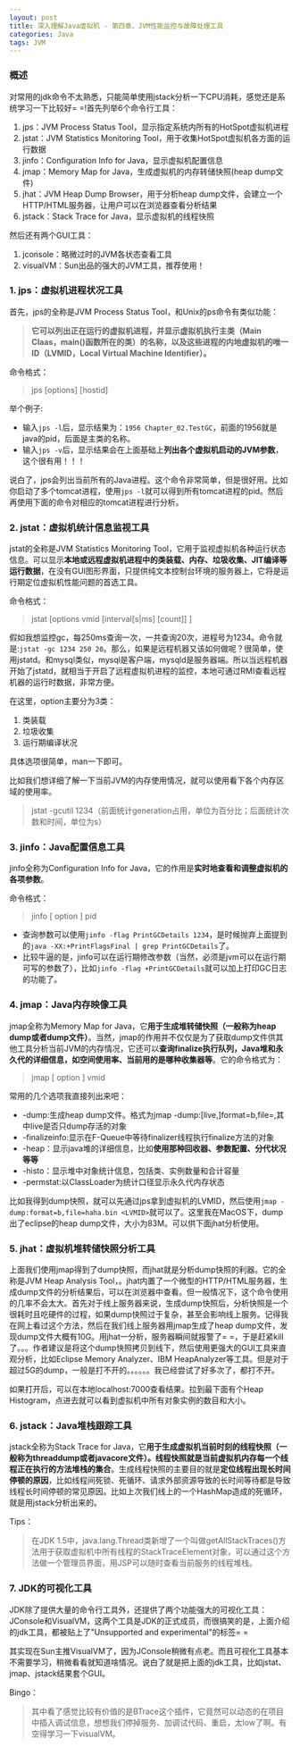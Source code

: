 ```yaml
---
layout: post
title: 深入理解Java虚拟机 - 第四章、JVM性能监控与故障处理工具
categories: Java
tags: JVM
---
```


### 概述

对常用的jdk命令不太熟悉，只能简单使用jstack分析一下CPU消耗，感觉还是系统学习一下比较好= =!首先列举6个命令行工具：

1. jps：JVM Process Status Tool，显示指定系统内所有的HotSpot虚拟机进程
2. jstat：JVM Statistics Monitoring Tool，用于收集HotSpot虚拟机各方面的运行数据
3. jinfo：Configuration Info for Java，显示虚拟机配置信息
4. jmap：Memory Map for Java，生成虚拟机的内存转储快照(heap dump文件)
5. jhat：JVM Heap Dump Browser，用于分析heap dump文件，会建立一个HTTP/HTML服务器，让用户可以在浏览器查看分析结果
6. jstack：Stack Trace for Java，显示虚拟机的线程快照

然后还有两个GUI工具：

1. jconsole：略微过时的JVM各状态查看工具
2. visualVM：Sun出品的强大的JVM工具，推荐使用！

### 1. jps：虚拟机进程状况工具

首先，jps的全称是JVM Process Status Tool，和Unix的ps命令有类似功能：

> **它可以列出正在运行的虚拟机进程，并显示虚拟机执行主类（Main Claas，main()函数所在的类）的名称，以及这些进程的内地虚拟机的唯一ID（LVMID，Local Virtual Machine Identifier）。**

命令格式：

> jps [options] [hostid]

举个例子:

* 输入`jps -l`后，显示结果为：`1956 Chapter_02.TestGC`，前面的1956就是java的pid，后面是主类的名称。
* 输入`jps -v`后，显示结果会在上面基础上**列出各个虚拟机启动的JVM参数**，这个很有用！！！

说白了，jps会列出当前所有的Java进程。这个命令非常简单，但是很好用。比如你启动了多个tomcat进程，使用`jps -l`就可以得到所有tomcat进程的pid。然后再使用下面的命令对相应的tomcat进程进行分析。

### 2. jstat：虚拟机统计信息监视工具

jstat的全称是JVM Statistics Monitoring Tool，它用于监视虚拟机各种运行状态信息。可以显示**本地或远程虚拟机进程中的类装载、内存、垃圾收集、JIT编译等运行数据**，在没有GUI图形界面，只提供纯文本控制台环境的服务器上，它将是运行期定位虚拟机性能问题的首选工具。

命令格式：

> jstat [options vmid [interval[s|ms] [count]] ]

假如我想监控gc，每250ms查询一次，一共查询20次，进程号为1234。命令就是:```jstat -gc 1234 250 20```。那么，如果是远程机器又该如何做呢？很简单，使用jstatd。和mysql类似，mysql是客户端，mysqld是服务器端。所以当远程机器开始了jstatd，就相当于开启了远程虚拟机进程的监控，本地可通过RMI查看远程机器的运行时数据，非常方便。

在这里，option主要分为3类：

1. 类装载
2. 垃圾收集
3. 运行期编译状况

具体选项很简单，man一下即可。

比如我们想详细了解一下当前JVM的内存使用情况，就可以使用看下各个内存区域的使用率。

> jstat -gcutil 1234（前面统计generation占用，单位为百分比；后面统计次数和时间，单位为s）

### 3. jinfo：Java配置信息工具

jinfo全称为Configuration Info for Java，它的作用是**实时地查看和调整虚拟机的各项参数**。

命令格式：

> jinfo [ option ] pid

* 查询参数可以使用`jinfo -flag PrintGCDetails 1234`，是时候抛弃上面提到的`java -XX:+PrintFlagsFinal | grep PrintGCDetails`了。
* 比较牛逼的是，jinfo可以在运行期修改参数（当然，必须是jvm可以在运行期可写的参数了），比如`jinfo -flag +PrintGCDetails`就可以加上打印GC日志的功能了。

### 4. jmap：Java内存映像工具

jmap全称为Memory Map for Java，它**用于生成堆转储快照（一般称为heap dump或者dump文件）**。当然，jmap的作用并不仅仅是为了获取dump文件供其他工具分析当前JVM的内存情况，它还可以**查询finalize执行队列，Java堆和永久代的详细信息，如空间使用率、当前用的是哪种收集器等**。它的命令格式为：

> jmap [ option ] vmid

常用的几个选项我直接列出来吧：

* -dump:生成heap dump文件。格式为jmap -dump:[live,]format=b,file=<filename>,其中live是否只dump存活的对象
* -finalizeinfo:显示在F-Queue中等待finalizer线程执行finalize方法的对象
* -heap：显示java堆的详细信息，比如**使用那种回收器、参数配置、分代状况等等**
* -histo：显示堆中对象统计信息，包括类、实例数量和合计容量
* -permstat:以ClassLoader为统计口径显示永久代内存状态

比如我得到dump快照，就可以先通过jps拿到虚拟机的LVMID，然后使用```jmap -dump:format=b,file=haha.bin <LVMID>```就可以了。这里我在MacOS下，dump出了eclipse的heap dump文件，大小为83M。可以供下面jhat分析使用。

### 5. jhat：虚拟机堆转储快照分析工具

上面我们使用jmap得到了dump快照，而jhat就是分析dump快照的利器。它的全称是JVM Heap Analysis Tool，。jhat内置了一个微型的HTTP/HTML服务器，生成dump文件的分析结果后，可以在浏览器中查看。但一般情况下，这个命令使用的几率不会太大。首先对于线上服务器来说，生成dump快照后，分析快照是一个很耗时且吃硬件的过程，如果dump快照过于复杂，甚至会影响线上服务。记得我在网上看过这个方法，然后在我们线上服务器用jmap生成了heap dump文件，发现dump文件大概有10G。用jhat一分析，服务器瞬间就报警了= =，于是赶紧kill了。。。作者建议是将这个dump快照拷贝到线下，然后使用更强大的GUI工具来直观分析，比如Eclipse Memory Analyzer、IBM HeapAnalyzer等工具。但是对于超过5G的dump，一般是打不开的。。。。。。我已经尝试了好多次了，都打不开。

如果打开后，可以在本地localhost:7000查看结果。拉到最下面有个Heap Histogram，点进去就可以看到虚拟机中所有对象实例的数目和大小。

### 6. jstack：Java堆栈跟踪工具

jstack全称为Stack Trace for Java，它**用于生成虚拟机当前时刻的线程快照（一般称为threaddump或者javacore文件）。线程快照就是当前虚拟机内存每一个线程正在执行的方法堆栈的集合**。生成线程快照的主要目的就是**定位线程出现长时间停顿的原因**，比如线程间死锁、死循环、请求外部资源导致的长时间等待都是导致线程长时间停顿的常见原因。比如上次我们线上的一个HashMap造成的死循环，就是用jstack分析出来的。

Tips：

> 在JDK 1.5中，java.lang.Thread类新增了一个叫做getAllStackTraces()方法用于获取虚拟机中所有线程的StackTraceElement对象，可以通过这个方法做一个管理员界面，用JSP可以随时查看当前服务的线程堆栈。

### 7. JDK的可视化工具

JDK除了提供大量的命令行工具外，还提供了两个功能强大的可视化工具：JConsole和VisualVM，这两个工具是JDK的正式成员，而很搞笑的是，上面介绍的jdk工具，都被贴上了"Unsupported and experimental"的标签= =

其实现在Sun主推VisualVM了，因为JConsole稍微有点老。而且可视化工具基本不需要学习，稍微看看就知道啥情况。说白了就是把上面的jdk工具，比如jstat、jmap、jstack结果套个GUI。

Bingo：

> 其中看了感觉比较有价值的是BTrace这个插件，它竟然可以动态的在项目中插入调试信息，想想我们停掉服务、加调试代码、重启，太low了啊。有空得学习一下visualVM。
